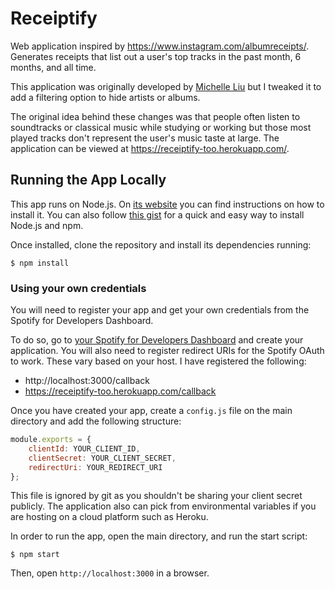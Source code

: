 # Receiptify

Web application inspired by https://www.instagram.com/albumreceipts/. Generates receipts that list out a user's top tracks in the past month, 6 months, and all time.

This application was originally developed by [Michelle Liu](https://michellexliu.github.io/) but I tweaked it to add a filtering option to hide artists or albums. 

The original idea behind these changes was that people often listen to soundtracks or classical music while studying or working but those most played tracks don't represent the user's music taste at large. The application can be viewed at https://receiptify-too.herokuapp.com/.

## Running the App Locally

This app runs on Node.js. On [its website](http://www.nodejs.org/download/) you can find instructions on how to install it. You can also follow [this gist](https://gist.github.com/isaacs/579814) for a quick and easy way to install Node.js and npm.

Once installed, clone the repository and install its dependencies running:

    $ npm install

### Using your own credentials

You will need to register your app and get your own credentials from the Spotify for Developers Dashboard.

To do so, go to [your Spotify for Developers Dashboard](https://beta.developer.spotify.com/dashboard) and create your application. You will also need to register redirect URIs for the Spotify OAuth to work. These vary based on your host. I have registered the following:

- http://localhost:3000/callback
- https://receiptify-too.herokuapp.com/callback

Once you have created your app, create a `config.js` file on the main directory and add the following structure: 

```javascript
module.exports = {
    clientId: YOUR_CLIENT_ID,
    clientSecret: YOUR_CLIENT_SECRET,
    redirectUri: YOUR_REDIRECT_URI
};
```

This file is ignored by git as you shouldn't be sharing your client secret publicly. The application also can pick from environmental variables if you are hosting on a cloud platform such as Heroku.

In order to run the app, open the main directory, and run the start script:

    $ npm start

Then, open `http://localhost:3000` in a browser.
